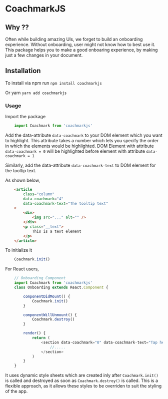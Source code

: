 # CoachmarkJS

## Why ??

Often while building amazing UIs, we forget to build an onboarding experience.  Without onboarding, user might not know how to best use it.  This package helps you to make a good onboaring experience, by making just a few changes in your document.

## Installation

To install via npm run
``` npm install coachmarkjs ```

Or yarn
``` yarn add coachmarkjs ```

### Usage

Import the package
```js 
    import Coachmark from 'coachmarkjs'
```

Add the data-attribute `data-coachmark` to your DOM element which you want to highlight.
This attribute takes a number which lets you specify the order in which the elements would be
highlighted. DOM Element with attribute `data-coachmark = 0` will be highlighted before element with attribute `data-coachmark = 1`

Similarly, add the data-attribute `data-coachmark-text` to DOM element for the tooltip text.

As shown below,

```html
    <article
        class="column"
        data-coachmark="4"
        data-coachmark-text="The tooltip text"
    >
        <div>
            <img src="..." alt="" />
        </div>
        <p class="__text">
            This is a text element
        </p>
    </article>
```

To initialize it

```js
    Coachmark.init()
```

For React users,

```js
    // Onboarding Component
    import Coachmark from 'coachmarkjs'
    class Onboarding extends React.Component {

        componentDidMount() {
            Coachmark.init()
        }

        componentWillUnmount() {
            Coachmark.destroy()
        }

        render() {
            return (
                <section data-coachmark="0" data-coachmark-text="Tap here for next image">
                    //.....
                </section>
            )
        }
    }
```

It uses dynamic style sheets which are created inly after `Coachmark.init()` is called and destroyed as soon as `Coachmark.destroy()` is called. This is a flexible approach, as it
allows these styles to be overriden to suit the styling of the app.
